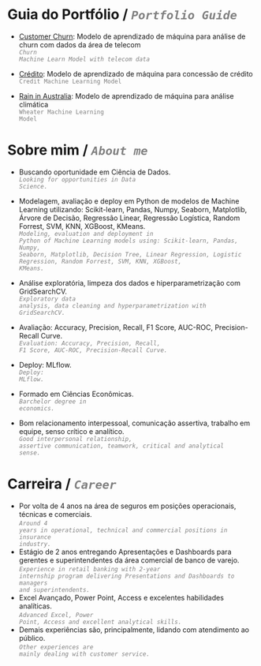# Guia do Portfólio / <code style="color : gray">_Portfolio Guide_</code>
- [Customer Churn](https://github.com/felipesola/customer_churn): Modelo de aprendizado de máquina para análise de churn com dados da área de telecom <br />
  <code style="color : gray">_Churn Machine Learn Model with telecom data_</code>

- [Crédito](https://github.com/felipesola/credit): Modelo de aprendizado de máquina para concessão de crédito <br />
  <code style="color : gray">Credit Machine Learning Model</code>

- [Rain in Australia](https://github.com/felipesola/wAUS): Modelo de aprendizado de máquina para análise climática <br />
  <code style="color : gray">Wheater Machine Learning Model</code>

# Sobre mim / <code style="color : gray">_About me_</code>
-	Buscando oportunidade em Ciência de Dados. <br />
  <code style="color : gray">_Looking for opportunities in Data Science._</code>

-	Modelagem, avaliação e deploy em Python de modelos de Machine Learning utilizando: Scikit-learn, Pandas, Numpy, Seaborn, Matplotlib, Árvore de Decisão, Regressão Linear, Regressão Logística, Random Forrest, SVM, KNN, XGBoost, KMeans. <br />
  <code style="color : gray">_Modeling, evaluation and deployment in Python of Machine Learning models using: Scikit-learn, Pandas, Numpy, Seaborn, Matplotlib, Decision Tree, Linear Regression, Logistic Regression, Random Forrest, SVM, KNN, XGBoost, KMeans._</code>
-	Análise exploratória, limpeza dos dados e hiperparametrização com GridSearchCV. <br />
  <code style="color : gray">_Exploratory data analysis, data cleaning and hyperparametrization with GridSearchCV._</code>
-	Avaliação: Accuracy, Precision, Recall, F1 Score, AUC-ROC, Precision-Recall Curve.  <br />
  <code style="color : gray">_Evaluation: Accuracy, Precision, Recall, F1 Score, AUC-ROC, Precision-Recall Curve._</code>
-	Deploy: MLflow. <br />
  <code style="color : gray">_Deploy: MLflow._</code>

-	Formado em Ciências Econômicas. <br />
  <code style="color : gray">_Barchelor degree in economics._</code>

-	Bom relacionamento interpessoal, comunicação assertiva, trabalho em equipe, senso crítico e analítico. <br />
  <code style="color : gray">_Good interpersonal relationship, assertive communication, teamwork, critical and analytical sense._</code>

# Carreira / <code style="color : gray">_Career_</code>
-	Por volta de 4 anos na área de seguros em posições operacionais, técnicas e comerciais. <br />
  <code style="color : gray">_Around 4 years in operational, technical and commercial positions in insurance industry._</code>
-	Estágio de 2 anos entregando Apresentações e Dashboards para gerentes e superintendentes da área comercial de banco de varejo. <br />
  <code style="color : gray">_Experience in retail banking with 2-year internship program delivering Presentations and Dashboards to managers and superintendents._</code>
- Excel Avançado, Power Point, Access e excelentes habilidades analíticas. <br />
  <code style="color : gray">_Advanced Excel, Power Point, Access and excellent analytical skills._</code>
-	Demais experiências são, principalmente, lidando com atendimento ao público. <br />
  <code style="color : gray">_Other experiences are mainly dealing with customer service._</code>
